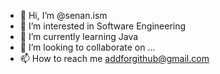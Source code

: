 - 👋 Hi, I’m @senan.ism
- 👀 I’m interested in Software Engineering
- 🌱 I’m currently learning Java 
- 💞️ I’m looking to collaborate on ...
- 📫 How to reach me addforgithub@gmail.com

<!---
senanismm/senanismm is a ✨ special ✨ repository because its `README.md` (this file) appears on your GitHub profile.
You can click the Preview link to take a look at your changes.
--->
